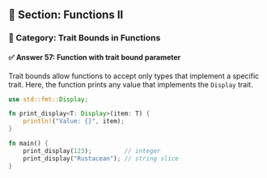 ## 📘 Section: Functions II  
### 🔹 Category: Trait Bounds in Functions  
#### ✅ Answer 57: Function with trait bound parameter

Trait bounds allow functions to accept only types that implement a specific trait. Here, the function prints any value that implements the `Display` trait.

```rust
use std::fmt::Display;

fn print_display<T: Display>(item: T) {
    println!("Value: {}", item);
}

fn main() {
    print_display(123);         // integer
    print_display("Rustacean"); // string slice
}
```
